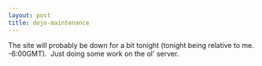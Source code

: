 ```yaml
---
layout: post
title: dojo-maintenance
---
```

The site will probably be down for a bit tonight (tonight being relative
to me.  -6:00GMT).  Just doing some work on the ol' server.
